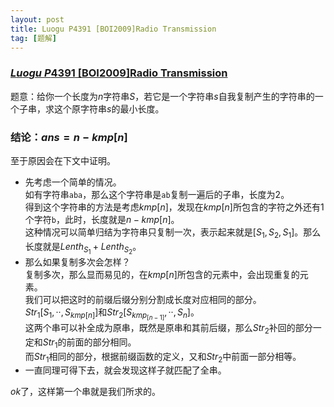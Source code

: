 ```yaml
---
layout: post
title: Luogu P4391 [BOI2009]Radio Transmission
tag: [题解]
---
```

### [$Luogu$ $P4391$ [BOI2009]Radio Transmission](https://www.luogu.com.cn/problem/P4391)  
题意：给你一个长度为$n$字符串$S$，若它是一个字符串$s$自我复制产生的字符串的一个子串，求这个原字符串$s$的最小长度。  

### 结论：$ans=n-kmp[n]$  
至于原因会在下文中证明。  
* 先考虑一个简单的情况。  
如有字符串`aba`，那么这个字符串是`ab`复制一遍后的子串，长度为$2$。  
得到这个字符串的方法是考虑$kmp[n]$，发现在$kmp[n]$所包含的字符之外还有$1$个字符`b`，此时，长度就是$n-kmp[n]$。  
这种情况可以简单归结为字符串只复制一次，表示起来就是$[S_{1},S_{2},S_{1}]$。那么长度就是$Lenth_{S_{1}}+Lenth_{S_{2}}$。  
* 那么如果复制多次会怎样？  
复制多次，那么显而易见的，在$kmp[n]$所包含的元素中，会出现重复的元素。  
我们可以把这时的前缀后缀分别分割成长度对应相同的部分。  
$Str_{1}[S_{1},··,S_{kmp[n]}]$和$Str_{2}[S_{kmp_{[n-1]}},··,S_{n}]$。  
这两个串可以补全成为原串，既然是原串和其前后缀，那么$Str_{2}$补回的部分一定和$Str_{1}$的前面的部分相同。  
而$Str_{1}$相同的部分，根据前缀函数的定义，又和$Str_{2}$中前面一部分相等。  
* 一直同理可得下去，就会发现这样子就匹配了全串。  

$ok$了，这样第一个串就是我们所求的。